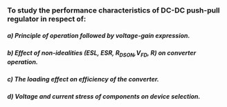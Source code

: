 ### To study the performance characteristics of DC-DC push-pull regulator in respect of:

##### a) Principle of operation followed by voltage-gain expression.

##### b) Effect of non-idealities (ESL, ESR, R<sub>DSON</sub>,V<sub>FD</sub>, R) on converter operation.

##### c) The loading effect on efficiency of the converter.

##### d) Voltage and current stress of components on device selection.
